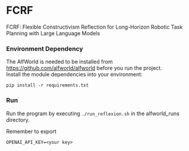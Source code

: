 # FCRF
FCRF: Flexible Constructivism Reflection for Long-Horizon Robotic Task Planning with Large Language Models

### Environment Dependency
The AlfWorld is needed to be installed from https://github.com/alfworld/alfworld before you run the project.  
Install the module dependencies into your environment:
```
pip install -r requirements.txt
```

### Run
Run the program by executing `./run_reflexion.sh` in the alfworld_runs directory.

Remember to export 
```
OPENAI_API_KEY=<your key>
```

